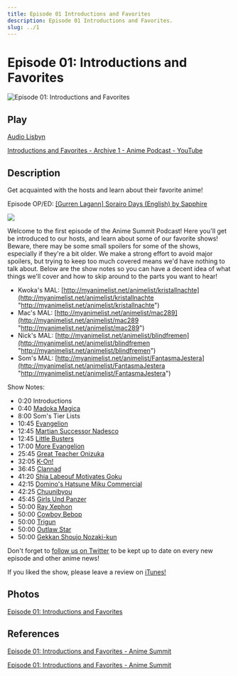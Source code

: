 ```yaml
---
title: Episode 01 Introductions and Favorites
description: Episode 01 Introductions and Favorites.
slug: ../1
---
```


# Episode 01: Introductions and Favorites

![Episode 01: Introductions and Favorites](https://i.imgur.com/QAD3wPA.png)

## Play

[Audio Lisbyn](http://traffic.libsyn.com/ranime/Anime_Summit_Ep01.mp3)

[Introductions and Favorites - Archive 1 - Anime Podcast - YouTube](https://www.youtube.com/watch?v=IMAqF93w8aQ&t=2s)

## Description

Get acquainted with the hosts and learn about their favorite anime!

Episode OP/ED: [[Gurren Lagann] Sorairo Days (English) by Sapphire](https://www.youtube.com/watch?v=NfhmP-OznM4)

[![](https://i.imgur.com/EPnQc1R.png)](http://traffic.libsyn.com/ranime/Anime_Summit_Ep01.mp3)

Welcome to the first episode of the Anime Summit Podcast! Here you'll get be introduced to our hosts, and learn about some of our favorite shows! Beware, there may be some small spoilers for some of the shows, especially if they're a bit older. We make a strong effort to avoid major spoilers, but trying to keep too much covered means we'd have nothing to talk about. Below are the show notes so you can have a decent idea of what things we'll cover and how to skip around to the parts you want to hear!

*   Kwoka's MAL: [http://myanimelist.net/animelist/kristallnachte](http://myanimelist.net/animelist/kristallnachte "http://myanimelist.net/animelist/kristallnachte")
*   Mac's MAL: [http://myanimelist.net/animelist/mac289](http://myanimelist.net/animelist/mac289 "http://myanimelist.net/animelist/mac289")
*   Nick's MAL: [http://myanimelist.net/animelist/blindfremen](http://myanimelist.net/animelist/blindfremen "http://myanimelist.net/animelist/blindfremen")
*   Som's MAL: [http://myanimelist.net/animelist/FantasmaJestera](http://myanimelist.net/animelist/FantasmaJestera "http://myanimelist.net/animelist/FantasmaJestera")

Show Notes:

*   0:20 Introductions
*   0:40 [Madoka Magica](http://myanimelist.net/anime/9756/Mahou_Shoujo_Madoka%E2%98%85Magica)
*   8:00 Som's Tier Lists
*   10:45 [Evangelion](http://myanimelist.net/anime/30/Neon_Genesis_Evangelion)
*   12:45 [Martian Successor Nadesco](http://myanimelist.net/anime/218/Kidou_Senkan_Nadesico)
*   12:45 [Little Busters](http://myanimelist.net/anime/13655/Little_Busters!)
*   17:00 [More Evangelion](http://myanimelist.net/anime/30/Neon_Genesis_Evangelion)
*   25:45 [Great Teacher Onizuka](http://myanimelist.net/anime/245/Great_Teacher_Onizuka)
*   32:05 [K-On!](http://myanimelist.net/anime/5680/K-On!)
*   36:45 [Clannad](http://myanimelist.net/anime/2167/Clannad)
*   41:20 [Shia Labeouf Motivates Goku](https://www.youtube.com/watch?v=yJ7ZgeKx8a8)
*   42:15 [Domino's Hatsune Miku Commercial](https://www.youtube.com/watch?v=gW2D_Votd2Y)
*   42:25 [Chuunibyou](http://myanimelist.net/anime/14741/Chuunibyou_demo_Koi_ga_Shitai!)
*   45:45 [Girls Und Panzer](http://myanimelist.net/anime/14131/Girls_und_Panzer)
*   50:00 [Ray Xephon](http://myanimelist.net/anime/165/RahXephon)
*   50:00 [Cowboy Bebop](http://myanimelist.net/anime/1/Cowboy_Bebop)
*   50:00 [Trigun](http://myanimelist.net/anime/6/Trigun)
*   50:00 [Outlaw Star](http://myanimelist.net/anime/400/Seihou_Bukyou_Outlaw_Star)
*   50:00 [Gekkan Shoujo Nozaki-kun](http://myanimelist.net/anime/23289/Gekkan_Shoujo_Nozaki-kun)

Don't forget to [follow us on Twitter](https://twitter.com/AnimeSummit) to be kept up to date on every new episode and other anime news!

If you liked the show, please leave a review on [iTunes!](https://itunes.apple.com/us/podcast/anime-summit/id1018790874)

## Photos

[Episode 01: Introductions and Favorites](https://i.imgur.com/QAD3wPA.png)

## References

[Episode 01: Introductions and Favorites - Anime Summit](https://web.archive.org/web/20160501190258/http://animesummit.net/episode-01-introductions-and-favorites)

[Episode 01: Introductions and Favorites - Anime Summit](http://animesummit.net/episode-01-introductions-and-favorites)